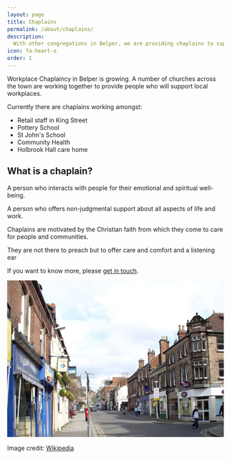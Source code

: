 ```yaml
---
layout: page
title: Chaplains
permalink: /about/chaplains/
description:
  With other congregations in Belper, we are providing chaplains to support local workplaces
icon: fa-heart-o
order: 1
---
```

Workplace Chaplaincy in Belper is growing. A number of churches across the town are working together to provide people who will support local workplaces.

Currently there are chaplains working amongst:

- Retail staff in King Street
- Pottery School
- St John's School
- Community Health
- Holbrook Hall care home

<h2>What is a chaplain?</h2>

A person who interacts with people for their emotional and spiritual well-being.

A person who offers non-judgmental support about all aspects of life and work.

Chaplains are motivated by the Christian faith from which they come to care for people and communities.

They are not there to preach but to offer care and comfort and a listening ear

If you want to know more, please <a href="http://belpercommunitychurch.org/contact/">get in touch</a>.

<img src="/assets/post-images/Belper_kingst.jpg" alt="King Street shops, Belper" />

Image credit: <a href="https://en.wikipedia.org/wiki/File:Belper_kingst.jpg" target="_blank">Wikipedia</a>
